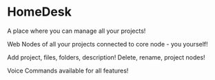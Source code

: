 # HomeDesk
A place where you can manage all your projects!

Web Nodes of all your projects connected to core node - you yourself!

Add project, files, folders, description! Delete, rename, project nodes!

Voice Commands available for all features!